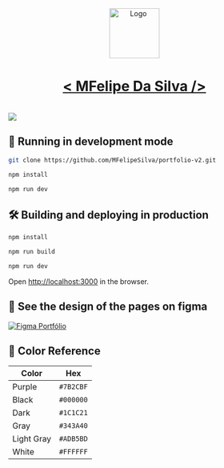 <div align="center">
  <img alt="Logo" src="https://i.ibb.co/zGSd4BW/logo-white.png" width="100" />
</div>
<h1 align="center">
  <a href="https://mfelipesilva-v2.vercel.app/">< MFelipe Da Silva /></a>
</h1>
</br>

<img src="https://i.ibb.co/kyMRYpH/portfolio-light.png"/>


## 🚀 Running in development mode

```bash
git clone https://github.com/MFelipeSilva/portfolio-v2.git

npm install

npm run dev
```

## 🛠 Building and deploying in production

```bash
npm install

npm run build

npm run dev
```

Open [http://localhost:3000](http://localhost:3000) in the browser.

## 👀 See the design of the pages on figma

[![Figma Portfólio](https://i.ibb.co/C0vJ7YV/figma.png)](https://www.figma.com/embed?embed_host=share&url=https%3A%2F%2Fwww.figma.com%2Ffile%2F3idnpqN1ym24SeaOPqIcr5%2FPortfolio%3Ftype%3Ddesign%26node-id%3D0%253A1%26mode%3Ddesign%26t%3DMusvmjurZdXiNCTs-1)

## 🎨 Color Reference

| Color          | Hex                                                                |
| -------------- | ------------------------------------------------------------------ |
| Purple         | `#7B2CBF` |
| Black          | `#000000` |
| Dark           | `#1C1C21` |
| Gray           | `#343A40` |
| Light Gray     | `#ADB5BD` |
| White          | `#FFFFFF` |
